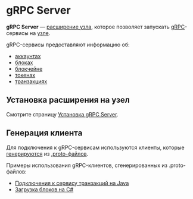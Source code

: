 # gRPC Server

**gRPC Server** — [расширение узла](/waves-node/extensions.md), которое позволяет запускать [gRPC](https://en.wikipedia.org/wiki/GRPC)-сервисы на [узле](/blockchain/node.md).

gRPC-сервисы предоставляют информацию об:

* [аккаунтах](/blockchain/account.md)
* [блоках](/blockchain/block.md)
* [блокчейне](/blockchain/blockchain.md)
* [токенах](/blockchain/token.md)
* [транзакциях](/blockchain/transaction.md)

## Установка расширения на узел

Смотрите страницу [Установка gRPC Server](/waves-node/extensions/grpc-server/grpc-server-installation.md).

## Генерация клиента

Для подключения к gRPC-сервисам используются клиенты, которые [генерируются](https://grpc.io/docs/tutorials/) из [.proto-файлов](https://github.com/wavesplatform/Waves/tree/master/grpc-server/src/main/protobuf).

Примеры использования gRPC-клиентов, сгенерированных из .proto-файлов:

* [Подключения к сервису транзакций на Java](https://github.com/wavesplatform/WavesJ/blob/master/examples/src/main/java/GRPCTest.java)
* [Загрузка блоков на C#](https://github.com/wavesplatform/WavesCS/blob/master/WavesCSTests/ProtobufTest.cs)
